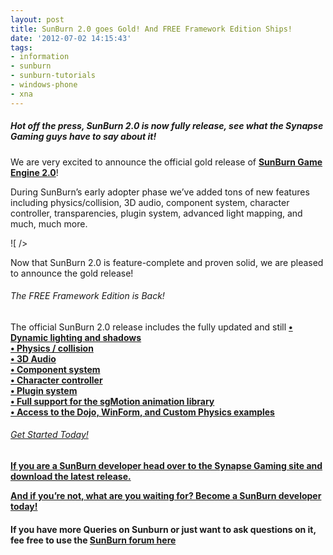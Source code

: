 ```yaml
---
layout: post
title: SunBurn 2.0 goes Gold! And FREE Framework Edition Ships!
date: '2012-07-02 14:15:43'
tags:
- information
- sunburn
- sunburn-tutorials
- windows-phone
- xna
---
```


##### Hot off the press, SunBurn 2.0 is now fully release, see what the Synapse Gaming guys have to say about it!

We are very excited to announce the official gold release of **[SunBurn Game Engine 2.0](http://www.synapsegaming.com/products/sunburn/engine/)**!

During SunBurn’s early adopter phase we’ve added tons of new features including physics/collision, 3D audio, component system, character controller, transparencies, plugin system, advanced light mapping, and much, much more.

![ /></p>
<p>Now that SunBurn 2.0 is feature-complete and proven solid, we are pleased to announce the gold release!</p>
<h6>The FREE Framework Edition is Back!</h6>
<p>The official SunBurn 2.0 release includes the fully updated and still <strong><a href=](http://www.synapsegaming.com/images/image-dojo.jpg)free SunBurn Framework edition, which contains many of SunBurn Game Engine’s latest features:

• Dynamic lighting and shadows  
• Physics / collision  
• 3D Audio  
• Component system  
• Character controller  
• Plugin system  
• Full support for the sgMotion animation library  
• Access to the Dojo, WinForm, and Custom Physics examples

###### Get Started Today!

If you are a SunBurn developer head over to the Synapse Gaming site and download the latest release.

**And if you’re not, what are you waiting for? [Become a SunBurn developer today!](http://www.synapsegaming.com/products/sunburn/engine/)**

#### If you have more Queries on Sunburn or just want to ask questions on it, fee free to use the [SunBurn forum here](http://darkgenesis.zenithmoon.com/forums/forum/sunburn/ "SunBurn blog post forum on Dark Genesis")
